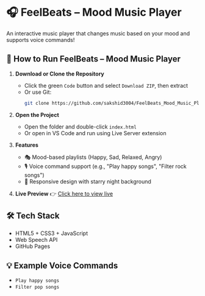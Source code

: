 # 🎧 FeelBeats – Mood Music Player

An interactive music player that changes music based on your mood and supports voice commands!

## 🚀 How to Run FeelBeats – Mood Music Player

1. **Download or Clone the Repository**  
   - Click the green `Code` button and select `Download ZIP`, then extract  
   - Or use Git:
     ```bash
     git clone https://github.com/sakshid3004/FeelBeats_Mood_Music_Player.git
     ```

2. **Open the Project**  
   - Open the folder and double-click `index.html`  
   - Or open in VS Code and run using Live Server extension

3. **Features**
   - 🎭 Mood-based playlists (Happy, Sad, Relaxed, Angry)
   - 🎙️ Voice command support (e.g., "Play happy songs", "Filter rock songs")
   - 📱 Responsive design with starry night background

4. **Live Preview**
   👉 [Click here to view live](https://sakshid3004.github.io/FeelBeats_Mood_Music_Player/)

## 🛠 Tech Stack
- HTML5 + CSS3 + JavaScript  
- Web Speech API  
- GitHub Pages

## 💡 Example Voice Commands
- `Play happy songs`
- `Filter pop songs`

